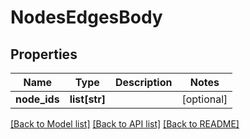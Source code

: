 # NodesEdgesBody

## Properties
Name | Type | Description | Notes
------------ | ------------- | ------------- | -------------
**node_ids** | **list[str]** |  | [optional] 

[[Back to Model list]](../README.md#documentation-for-models) [[Back to API list]](../README.md#documentation-for-api-endpoints) [[Back to README]](../README.md)

